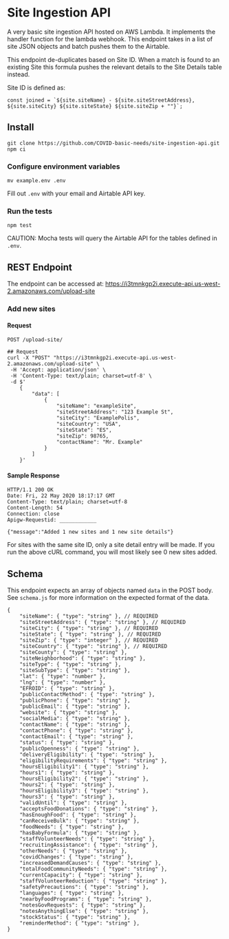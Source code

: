 # Site Ingestion API

A very basic site ingestion API hosted on AWS Lambda. It implements the handler function for the lambda webhook. This endpoint takes in a list of site JSON objects and batch pushes them to the Airtable.

This endpoint de-duplicates based on Site ID. When a match is found to an existing Site this formula pushes the relevant details to the Site Details table instead.

Site ID is defined as:

    const joined = `${site.siteName} - ${site.siteStreetAddress}, ${site.siteCity} ${site.siteState} ${site.siteZip + ""}`;

## Install

    git clone https://github.com/COVID-basic-needs/site-ingestion-api.git
    npm ci

### Configure environment variables

    mv example.env .env

Fill out `.env` with your email and Airtable API key.

### Run the tests

    npm test

CAUTION: Mocha tests will query the Airtable API for the tables defined in `.env`.

## REST Endpoint

The endpoint can be accessed at: <https://i3tmnkgp2i.execute-api.us-west-2.amazonaws.com/upload-site>

### Add new sites

#### Request

`POST /upload-site/`

    ## Request
    curl -X "POST" "https://i3tmnkgp2i.execute-api.us-west-2.amazonaws.com/upload-site" \
     -H 'Accept: application/json' \
     -H 'Content-Type: text/plain; charset=utf-8' \
     -d $'
        { 
            "data": [
                {
                    "siteName": "exampleSite",
                    "siteStreetAddress": "123 Example St",
                    "siteCity": "ExamplePolis",
                    "siteCountry": "USA",
                    "siteState": "ES",
                    "siteZip": 98765,
                    "contactName": "Mr. Example"
                }
            ]
        }'

#### Sample Response

    HTTP/1.1 200 OK
    Date: Fri, 22 May 2020 18:17:17 GMT
    Content-Type: text/plain; charset=utf-8
    Content-Length: 54
    Connection: close
    Apigw-Requestid: ____________

    {"message":"Added 1 new sites and 1 new site details"}

For sites with the same site ID, only a site detail entry will be made. If you run the above cURL command, you will most likely see 0 new sites added.

## Schema

This endpoint expects an array of objects named `data` in the POST body. See `schema.js` for more information on the expected format of the data.

    {
        "siteName": { "type": "string" }, // REQUIRED
        "siteStreetAddress": { "type": "string" }, // REQUIRED
        "siteCity": { "type": "string" }, // REQUIRED
        "siteState": { "type": "string" }, // REQUIRED
        "siteZip": { "type": "integer" }, // REQUIRED
        "siteCountry": { "type": "string" }, // REQUIRED
        "siteCounty": { "type": "string" },
        "siteNeighborhood": { "type": "string" },
        "siteType": { "type": "string" },
        "siteSubType": { "type": "string" },
        "lat": { "type": "number" },
        "lng": { "type": "number" },
        "EFROID": { "type": "string" },
        "publicContactMethod": { "type": "string" },
        "publicPhone": { "type": "string" },
        "publicEmail": { "type": "string" },
        "website": { "type": "string" },
        "socialMedia": { "type": "string" },
        "contactName": { "type": "string" },
        "contactPhone": { "type": "string" },
        "contactEmail": { "type": "string" },
        "status": { "type": "string" },
        "publicOpenness": { "type": "string" },
        "deliveryEligibility": { "type": "string" },
        "eligibilityRequirements": { "type": "string" },
        "hoursEligibility1": { "type": "string" },
        "hours1": { "type": "string" },
        "hoursEligibility2": { "type": "string" },
        "hours2": { "type": "string" },
        "hoursEligibility3": { "type": "string" },
        "hours3": { "type": "string" },
        "validUntil": { "type": "string" },
        "acceptsFoodDonations": { "type": "string" },
        "hasEnoughFood": { "type": "string" },
        "canReceiveBulk": { "type": "string" },
        "foodNeeds": { "type": "string" },
        "hasBabyFormula": { "type": "string" },
        "staffVolunteerNeeds": { "type": "string" },
        "recruitingAssistance": { "type": "string" },
        "otherNeeds": { "type": "string" },
        "covidChanges": { "type": "string" },
        "increasedDemandCauses": { "type": "string" },
        "totalFoodCommunityNeeds": { "type": "string" },
        "currentCapacity": { "type": "string" },
        "staffVolunteerReduction": { "type": "string" },
        "safetyPrecautions": { "type": "string" },
        "languages": { "type": "string" },
        "nearbyFoodPrograms": { "type": "string" },
        "notesGovRequests": { "type": "string" },
        "notesAnythingElse": { "type": "string" },
        "stockStatus": { "type": "string" },
        "reminderMethod": { "type": "string" },
    }
